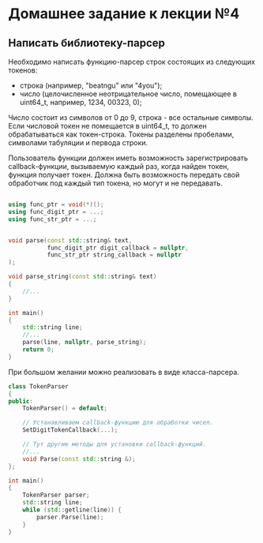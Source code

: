 # Домашнее задание к лекции №4

## Написать библиотеку-парсер

Необходимо написать функцию-парсер строк состоящих из следующих токенов:
- строка (например, "beatngu" или "4you");
- число (целочисленное неотрицательное число, помещающее в uint64\_t, например, 1234, 00323, 0);

Число состоит из символов от 0 до 9, строка - все остальные символы.
Если числовой токен не помещается в uint64\_t, то должен обрабатываться как токен-строка.
Токены разделены пробелами, символами табуляции и первода строки.

Пользователь функции должен иметь возможность зарегистрировать callback-функции, вызываемую каждый раз, когда найден токен, функция получает токен. Должна быть возможность передать свой обработчик под каждый тип токена, но могут и не передавать.

```c++

using func_ptr = void(*)();
using func_digit_ptr = ...;
using func_str_ptr = ...;


void parse(const std::string& text,
           func_digit_ptr digit_callback = nullptr,
           func_str_ptr string_callback = nullptr
);

void parse_string(const std::string& text)
{
    //...
}

int main()
{
    std::string line;
    //...
    parse(line, nullptr, parse_string);
    return 0;
}
```

При большом желании можно реализовать в виде класса-парсера.
```c++
class TokenParser
{
public:
    TokenParser() = default;

    // Устанавливаем callback-функцию для обработки чисел.
    SetDigitTokenCallback(...);

    // Тут другие методы для установки callback-функций.
    //...
    void Parse(const std::string &);
};

int main()
{
    TokenParser parser;
    std::string line;
    while (std::getline(line)) {
        parser.Parse(line);
    }
}
```
